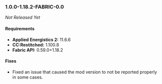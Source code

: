 ### 1.0.0-1.18.2-FABRIC-0.0

_Not Released Yet_

#### Requirements
- **Applied Energistics 2:** 11.6.6
- **CC:Restitched:** 1.100.8
- **Fabric API:** 0.59.0+1.18.2

#### Fixes

- Fixed an issue that caused the mod version to not be reported properly in some
  cases.